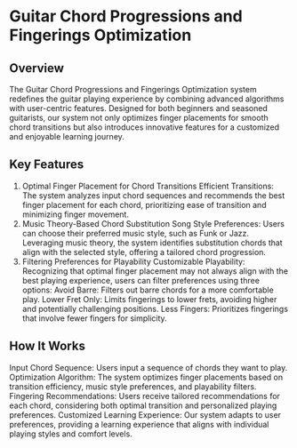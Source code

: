 # Guitar Chord Progressions and Fingerings Optimization

## Overview

The Guitar Chord Progressions and Fingerings Optimization system redefines the guitar playing experience by combining advanced algorithms with user-centric features. Designed for both beginners and seasoned guitarists, our system not only optimizes finger placements for smooth chord transitions but also introduces innovative features for a customized and enjoyable learning journey.

## Key Features

1. Optimal Finger Placement for Chord Transitions
Efficient Transitions: The system analyzes input chord sequences and recommends the best finger placement for each chord, prioritizing ease of transition and minimizing finger movement.
2. Music Theory-Based Chord Substitution
Song Style Preferences: Users can choose their preferred music style, such as Funk or Jazz. Leveraging music theory, the system identifies substitution chords that align with the selected style, offering a tailored chord progression.
3. Filtering Preferences for Playability
Customizable Playability: Recognizing that optimal finger placement may not always align with the best playing experience, users can filter preferences using three options:
Avoid Barre: Filters out barre chords for a more comfortable play.
Lower Fret Only: Limits fingerings to lower frets, avoiding higher and potentially challenging positions.
Less Fingers: Prioritizes fingerings that involve fewer fingers for simplicity.

## How It Works

Input Chord Sequence: Users input a sequence of chords they want to play.
Optimization Algorithm: The system optimizes finger placements based on transition efficiency, music style preferences, and playability filters.
Fingering Recommendations: Users receive tailored recommendations for each chord, considering both optimal transition and personalized playing preferences.
Customized Learning Experience: Our system adapts to user preferences, providing a learning experience that aligns with individual playing styles and comfort levels.
